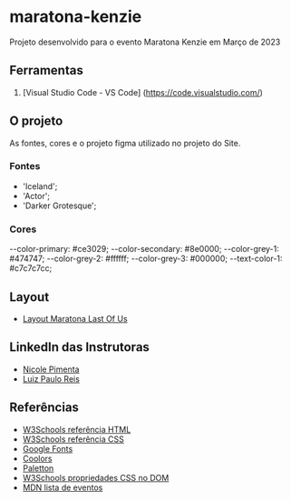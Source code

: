 # maratona-kenzie
 Projeto desenvolvido para o evento Maratona Kenzie em Março de 2023

## Ferramentas

1. [Visual Studio Code - VS Code] (https://code.visualstudio.com/) 


## O projeto
 As fontes, cores e o projeto figma utilizado no projeto do Site. 

### Fontes

- 'Iceland';
- 'Actor';
- 'Darker Grotesque';

### Cores

--color-primary: #ce3029;
--color-secondary: #8e0000;
--color-grey-1: #474747;
--color-grey-2: #ffffff;
--color-grey-3: #000000;
--text-color-1: #c7c7c7cc;

## Layout

- [Layout Maratona Last Of Us](https://www.figma.com/file/E8MXdl9rjgThlbZYMAjX39/Maratona-Kenzie---The-Last-of-Us?node-id=0%3A1&t=Y8d5G0K9jA49u9yj-0)

## LinkedIn das Instrutoras

- [Nicole Pimenta](https://www.linkedin.com/in/nicole-pimenta/)
- [Luiz Paulo Reis](https://www.linkedin.com/in/luiz-paulo-reis-cardoso/)

## Referências

- [W3Schools referência HTML](https://www.w3schools.com/tags/default.asp)
- [W3Schools referência CSS](https://www.w3schools.com/cssref/default.asp)
- [Google Fonts](https://fonts.google.com/)
- [Coolors](https://coolors.co/palettes/trending)
- [Paletton](https://paletton.com/)
- [W3Schools propriedades CSS no DOM](https://www.w3schools.com/jsref/dom_obj_style.asp)
- [MDN lista de eventos](https://developer.mozilla.org/en-US/docs/Web/Events)

